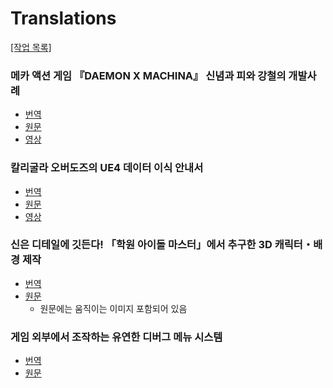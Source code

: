 Translations
===
[[작업 목록]](/)

### 메카 액션 게임 『DAEMON X MACHINA』 신념과 피와 강철의 개발사례
* [번역](https://www.slideshare.net/SangminLim/daemon-x-machina)
* [원문](https://www.slideshare.net/EpicGamesJapan/ue4-festeast2019-dxm)
* [영상](https://youtu.be/jykrWtBQEz0)

### 칼리굴라 오버도즈의 UE4 데이터 이식 안내서
* [번역](https://www.slideshare.net/SangminLim/ue4-236822200)
* [원문](https://www.slideshare.net/EpicGamesJapan/ue4festeast2018-caligula)
* [영상](https://www.youtube.com/watch?v=EzkituiMzyk)

### 신은 디테일에 깃든다! 「학원 아이돌 마스터」에서 추구한 3D 캐릭터・배경 제작
*  [번역](Files/%EC%8B%A0%EC%9D%80%20%EB%94%94%ED%85%8C%EC%9D%BC%EC%97%90%20%EA%B9%83%EB%93%A0%EB%8B%A4!%20%E3%80%8C%ED%95%99%EC%9B%90%20%EC%95%84%EC%9D%B4%EB%8F%8C%20%EB%A7%88%EC%8A%A4%ED%84%B0%E3%80%8D%EC%97%90%EC%84%9C%20%EC%B6%94%EA%B5%AC%ED%95%9C%203D%20%EC%BA%90%EB%A6%AD%ED%84%B0%E3%83%BB%EB%B0%B0%EA%B2%BD%20%EC%A0%9C%EC%9E%91.pdf)
* [원문](https://cedil.cesa.or.jp/cedil_sessions/view/3000)
  * 원문에는 움직이는 이미지 포함되어 있음

### 게임 외부에서 조작하는 유연한 디버그 메뉴 시스템
* [번역](Files/CEDEC2023_%EA%B2%8C%EC%9E%84%20%EC%99%B8%EB%B6%80%EC%97%90%EC%84%9C%20%EC%A1%B0%EC%9E%91%ED%95%98%EB%8A%94%20%EC%9C%A0%EC%97%B0%ED%95%9C%20%EB%94%94%EB%B2%84%EA%B7%B8%20%EB%A9%94%EB%89%B4%20%EC%8B%9C%EC%8A%A4%ED%85%9C.pdf)
* [원문](https://cedil.cesa.or.jp/cedil_sessions/view/2841)